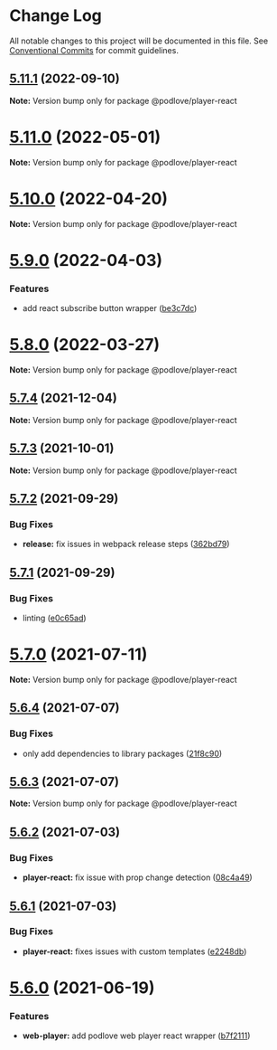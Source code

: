 # Change Log

All notable changes to this project will be documented in this file.
See [Conventional Commits](https://conventionalcommits.org) for commit guidelines.

## [5.11.1](https://github.com/podlove/podlove-ui/compare/v5.11.0...v5.11.1) (2022-09-10)

**Note:** Version bump only for package @podlove/player-react





# [5.11.0](https://github.com/podlove/podlove-ui/compare/v5.10.0...v5.11.0) (2022-05-01)

**Note:** Version bump only for package @podlove/player-react





# [5.10.0](https://github.com/podlove/podlove-ui/compare/v5.9.0...v5.10.0) (2022-04-20)

**Note:** Version bump only for package @podlove/player-react





# [5.9.0](https://github.com/podlove/podlove-ui/compare/v5.8.0...v5.9.0) (2022-04-03)


### Features

* add react subscribe button wrapper ([be3c7dc](https://github.com/podlove/podlove-ui/commit/be3c7dc7b85672535f1e316f1425a642b61ea5e0))





# [5.8.0](https://github.com/podlove/podlove-ui/compare/v5.7.4...v5.8.0) (2022-03-27)

**Note:** Version bump only for package @podlove/player-react





## [5.7.4](https://github.com/podlove/podlove-ui/compare/v5.7.3...v5.7.4) (2021-12-04)

**Note:** Version bump only for package @podlove/player-react





## [5.7.3](https://github.com/podlove/podlove-ui/compare/v5.7.2...v5.7.3) (2021-10-01)

**Note:** Version bump only for package @podlove/player-react





## [5.7.2](https://github.com/podlove/podlove-ui/compare/v5.7.1...v5.7.2) (2021-09-29)


### Bug Fixes

* **release:** fix issues in webpack release steps ([362bd79](https://github.com/podlove/podlove-ui/commit/362bd798b8b928f5ee639cd89c94486755ac537f))





## [5.7.1](https://github.com/podlove/podlove-ui/compare/v5.7.0...v5.7.1) (2021-09-29)


### Bug Fixes

* linting ([e0c65ad](https://github.com/podlove/podlove-ui/commit/e0c65ad1f7e59177c043bafc46c58c4ce2caccb7))





# [5.7.0](https://github.com/podlove/podlove-ui/compare/v5.6.4...v5.7.0) (2021-07-11)

**Note:** Version bump only for package @podlove/player-react





## [5.6.4](https://github.com/podlove/podlove-ui/compare/v5.6.3...v5.6.4) (2021-07-07)


### Bug Fixes

* only add dependencies to library packages ([21f8c90](https://github.com/podlove/podlove-ui/commit/21f8c9092c894ce3c3c721929a6ea0fb272a2e1f))





## [5.6.3](https://github.com/podlove/podlove-ui/compare/v5.6.2...v5.6.3) (2021-07-07)

**Note:** Version bump only for package @podlove/player-react





## [5.6.2](https://github.com/podlove/podlove-ui/compare/v5.6.1...v5.6.2) (2021-07-03)


### Bug Fixes

* **player-react:** fix issue with prop change detection ([08c4a49](https://github.com/podlove/podlove-ui/commit/08c4a491d8e035906e4fe422d0cdac8bef8b2914))





## [5.6.1](https://github.com/podlove/podlove-ui/compare/v5.6.0...v5.6.1) (2021-07-03)


### Bug Fixes

* **player-react:** fixes issues with custom templates ([e2248db](https://github.com/podlove/podlove-ui/commit/e2248db1ffd6f9e8e5509f5329efb3f735e811a0))





# [5.6.0](https://github.com/podlove/podlove-ui/compare/v5.5.0...v5.6.0) (2021-06-19)


### Features

* **web-player:** add podlove web player react wrapper ([b7f2111](https://github.com/podlove/podlove-ui/commit/b7f2111a0de320e05a03832bca5fedf5a9ceda88))
